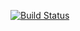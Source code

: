 [![Build Status](https://travis-ci.org/ArtyomAdov/NewNormalChessviz.svg?branch=master)](https://travis-ci.org/ArtyomAdov/NewNormalChessviz)
